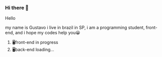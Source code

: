 ### Hi there 👋
 Hello

my name is Gustavo i live in brazil in SP, i am a programming             student, front-end, and i hope my codes help you😀

 1. 🖥front-end in progress
 2. 🖥back-end loading...

<!--
**GustavoziN/GustavoziN** is a ✨ _special_ ✨ repository because its `README.md` (this file) appears on your GitHub profile.

Here are some ideas to get you started:

- 🔭 I’m currently working on ...
- 🌱 I’m currently learning ...
- 👯 I’m looking to collaborate on ...
- 🤔 I’m looking for help with ...
- 💬 Ask me about ...
- 📫 How to reach me: ...
- 😄 Pronouns: ...
- ⚡ Fun fact: ...
-->
